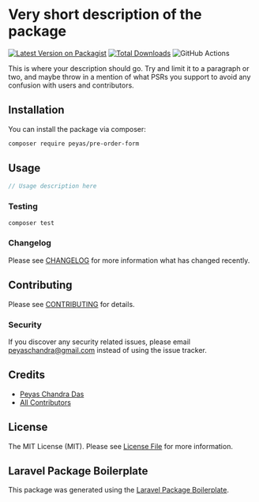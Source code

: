 # Very short description of the package

[![Latest Version on Packagist](https://img.shields.io/packagist/v/peyas/pre-order-form.svg?style=flat-square)](https://packagist.org/packages/peyas/pre-order-form)
[![Total Downloads](https://img.shields.io/packagist/dt/peyas/pre-order-form.svg?style=flat-square)](https://packagist.org/packages/peyas/pre-order-form)
![GitHub Actions](https://github.com/peyas/pre-order-form/actions/workflows/main.yml/badge.svg)

This is where your description should go. Try and limit it to a paragraph or two, and maybe throw in a mention of what PSRs you support to avoid any confusion with users and contributors.

## Installation

You can install the package via composer:

```bash
composer require peyas/pre-order-form
```

## Usage

```php
// Usage description here
```

### Testing

```bash
composer test
```

### Changelog

Please see [CHANGELOG](CHANGELOG.md) for more information what has changed recently.

## Contributing

Please see [CONTRIBUTING](CONTRIBUTING.md) for details.

### Security

If you discover any security related issues, please email peyaschandra@gmail.com instead of using the issue tracker.

## Credits

-   [Peyas Chandra Das](https://github.com/peyas)
-   [All Contributors](../../contributors)

## License

The MIT License (MIT). Please see [License File](LICENSE.md) for more information.

## Laravel Package Boilerplate

This package was generated using the [Laravel Package Boilerplate](https://laravelpackageboilerplate.com).
